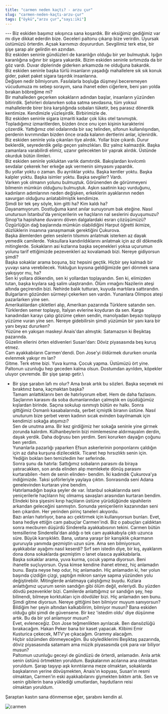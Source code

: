 ```yaml
---
title: "carmen neden kaçtı? - arzu çur"
slug: "carmen-neden-kaçtı-arzu-çur"
tags: ["öykü","arzu çur","sayı:iki"]
---
```



--- Biz eskiden başımız sıkışınca sana koşardık. Bir eksiğimiz gediğimiz
var mı diye dikkat ederdin bize. Geceleri paltonu çıkarıp bize verirdin.
Uyursak üstümüzü örterdin. Açsak karnımızı doyururdun. Sevgilimiz terk
etse, bir şişe şarap alır gelirdin en azından.\
Biz eskiden seninle gündüzleri de karanlığın olduğu bir yer bulmuştuk.
Işığın karanlığına sığınır bir sigara yakardık. Bizim eskiden seninle
sırtımızda da bir göz vardı. Duvar diplerinde giderken arkamızda ne
olduğuna bakardık.\
Biz eskiden seninle başka türlü insanların yaşadığı mahallelere sık sık
konuk gider, paket paket sigara taşırdık insanlarına.\
Değişen nedir bilmiyorum. Fasılalarla boşluğa düşmeyi beceremeyen
vücudumuza mı sebep sorayım, sana ihanet eden ciğerlere, beni yarı yolda
bırakan böbreğime mi?\
Bir mahalleden geçerken sokakların adından başlar, insanların yüzünden
bitirirdik. Şehirleri dolanırken soba satma sevdasına, tüm yoksul
mahallelerde birer bira karşılığında sobaları tüketir, beş parasız
dönerdik kentimize. Kendimizle yüzleşirdik. Birbirimizle de.\
Biz eskiden seninle sigara izmariti kadar çok lüks otel tanımıştık.
Topladığımız izmaritlerden, bizden önce onu içen kişinin karakterini
çözerdik. Yattığımız otel odalarında bir saç telinden, sifonun
kullanılışından, perdenin kıvrımından bizden önce orada kalanın
dertlerini anlar, içlenirdik.\
Biz eskiden seninle yola çıkanları tiye alırdık. Yollar bize çıkardı.
Durur beklerdik, seyrederdik gelip geçen yalnızlıkları. Biz yalnız
kalmazdık. Başka zamanlara varabilirdi elimiz, uzanır gelecekten bir
yaprak alırdık. Üstünde okurduk bütün ilimleri.\
Biz eskiden seninle yokluktan varlık damıtırdık. Bakışlardan kıvılcımlı
sevdalar çekerek her erkeğe aşk vermenin simyasını yapardık.\
Bu yollar yoktu o zaman. Bu ayrılıklar yoktu. Başka kentler yoktu. Başka
kalpler yoktu. Başka isimler yoktu. Başka sevgiler? Vardı.\
Varken yok olmanın yolunu bulmuştuk. Görünenden de görünmeyeni bilmenin
mümkün olduğunu bulmuştuk. Aşkın saatinin kaçı vurduğunu, kadınların
adımlarının neden değişken, erkeklerin ayaklarının neden savurgan
olduğunu anlatabilmiştik kendimize.\
Şimdi bir tek şey söyle, kim gitti ha? Kim kaldı ha?\
Dayanamıyorum. Dostluğuma kanıt anılar sunuyorum bak eteğine. Nasıl
unutursun İstanbul'da yeniçerilerin ve haçlıların nal seslerini
duyuşumuzu? Sinop'ta hapishane duvarını döven dalgalardaki esrarı
çözüşümüzü? Özgürlüğün dağ başlarında mümkün olabildiğini Harput öğretti
ikimize, düzlüklerin insanına yanaşmamak gerektiğini Çukurova.\
Başka âlemlerden gelen seslerin tılsımını anlatmak isterken az dayak
yemedik camilerde. Yoksullara kandırıldıklarını anlatmak için az dil
dökmedik mitinglerde. Sokakların asi kızlarına başka seçenekleri yoksa
uçurumun yolunu tarif ettiğimizde pezevenkleri az kovalamadı bizi.
Nereye gidiyorsun şimdi?\
Başka sokaklar arama boşuna, biz hepsini geçtik. Hiçbir şey kalmadı bir
yuvayı sana verebilecek. Yokluğun kıyısına geldiğimizde geri dönmek sana
yakışıyor mu, ha?\
Sen ki yollara dökendin, sen ki yollardan toplayandın. Sen ki, elimizden
tutan, başka kıyılara sağ salim ulaştırandın. Ölüm ırmağını Nazilerin
ateşi altında geçirendin bizi. Nehirde balık tutturan, kuyuda martılara
sattırandın. Bulgarların gözünden sürmeyi çekerken sen vardın. Yunanlara
Olimpos ateşi pazarlarken yine sen.\
Amerikalılardan çikletleri alıp, Amerikan pazarında Türklere satandın
sen. Türklerden semer toplayıp, İtalyan evlerine koyduran da sen. Karga
kanadından karayı çalıp gözüme çeken sendin, manolyadan beyazı toplayıp
yüzüme vuran yine sen. Nereye gidebilirsin şimdi yüzümün bir yanı kara
bir yanı beyaz dururken?\
Yüzüne en yakışan maskeyi Anais'dan almıştık: Satamazsın ki Beşiktaş
pazarında.\
Güzelim ellerini örten eldivenleri Susan'dan: Döviz piyasasında beş
kuruş etmez.\
Cam ayakkabıların Carmen'dendi. Don Jose'yi öldürmek dururken onunla
evlenmek yakışır mı lan?\
Gitme. Terk etme bizi. Yuva kurma. Çocuk yapma. Üstümüzü ört yine.
Paltonun uzunluğu hep geceden kalma olsun. Dostumdan ayrıldım, köpekler
uluyor çevremde. Bir şişe şarap getir.\
- Bir şişe şarabın lafı mı olur? Ama bırak artık bu sözleri. Başka
seçenek mi bıraktınız bana, kaçmaktan başka?\
Tamam anlattıklarını ben de hatırlıyorum elbet. Hem de daha fazlasını.
Saçlarının karasını da soba dumanlarından çalmıştık en üşüdüğümüz
kışlardan birinde. Saçına sokulup ısınmıştı bütün ev halkı. Sonra
gittiğimiz Osmanlı kasabalarında, şerbet içmiştik biranın üstüne. Nasıl
unuturum bize şerbet veren kadının sıcak evinden bayılmamak için
kendimizi sokağa atışımızı?\
Sen de unutma ama. Bir kez girdiğimiz her sokağa seninle yine girmek
zorunda kalırdım. Külhanbeylerin bizi mimlemesine aldırmayalım derdin,
dayak yerdik. Daha doğrusu ben yerdim. Seni korurken dayağın çoğunu ben
yerdim.\
Yunanlarla pazarlığı yaparken Efsun askerlerinin ponponlarını çaldığın
için az daha kurşuna dizilecektik. Ticaret hep hırsızlıktı senin için.
Yediğin bokları ben temizledim her seferinde.\
Sonra şunu da hatırla: Sattığımız sobaların parasını da biraya
yatıracakken, son anda elinden alıp memlekete dönüş parasını
kurtarabilen -hem de senin elinden- bendim. İki kadındık Çukurova'ya
indiğimizde. Taksi şoförleriyle yaylaya çıktın. Sonrasında seni Adana
genelevinden kurtaran yine bendim.\
Hatırlamadığın başka şeyler de var. İstanbul sokaklarında seni
yeniçerilerle haçlıların hiç olmamış savaşları arasından kurtaran
bendim. Elindeki bira şişesini kırıp haçlıların üstüne yürüdüğünde
sipahilerin arkandan geleceğini sanmıştın. Sonunda yeniçerilerin
kazanından seni ben çıkardım. Her yerinden pirinç taneleri akıyordu.\
Bazı anları hatırlıyor, bana acı çektirmek için kullanıyorsun bunları.
Evet, bana hediye ettiğin cam pabuçlar Carmen'indi. Biz o pabuçları
çaldıktan sonra mecburen düşürdü Sinderella ayakkabısının tekini. Carmen
bütün temsillerine Sinderella'dan aldığı o tek cam ayakkabıyla çıktı
uzunca süre. Büyük karışıklıktı. Bana, ustana yaraşır bir karışıklık
çıkarmanın gururuyla yanımda gezmiştin uzun süre. Ama sen bilmiyorsun,
ayakkabılar ayağımı nasıl keserdi? Sırf sen istedin diye, bir kış,
ayaklarım dona dona sokaklarda gezmiştim o lanet olasıca ayakkabılarla.\
Başka sokaklar arama, yuva kurma, çocuk yapma diyorsun. Beni ihanetle
suçluyorsun. Oysa kimse kendine ihanet etmez, hiç anlamadın bunu. Başta
neyse hep odur, hiç anlamadın. Hiç anlamadın ki, her yolun başında
çizdiğin çizgi, yaptığın mikron saniye sapma yüzünden yolu
değiştirebilir. Mitinglerde anlatmaya çalıştığımız buydu. Kızlara
anlattığımız uçurum senin sandığın gibi ölüm değil, evleriydi. Bu yüzden
dövdü pezevenkler bizi. Camilerde anlattığımız sır sandığın şey, hep
bilinendi, bilmeye korktukları için dövdüler bizi. Hiç anlamadın sen
bunu.\
Şimdi gitme diyorsun. Nereye gittiğimi ben bilmiyor muyum sanıyorsun?
Bildiğim her şeyin altından kalkabilirim, bilmiyor musun? Bana eskiden
olduğu gibi şimdi de güvensene. Bir kez 'istedim oldu' diye düşünme
artık. Bu da bir yol anlamıyor musun?\
Evet, evleneceğiz. Don Jose teğmenlikten ayrılacak. Ben dansözlüğü
bırakacağım. Hakan Peker bana bir kaset yapacak. Klibimi Emir Kusturica
çekecek, MTV'ye çıkacağım. Grammy alacağım.\
Hiçbir sözümden dönmeyeceğim. Bu söylediklerimi Beşiktaş pazarında,
döviz piyasasında satamam ama müzik piyasasında çok para var biliyor
musun?\
Paltomun uzunluğu geceyi de gündüzü de örterdi, anlamadın. Anla artık
senin üstünü örtmekten yoruldum. Başkalarının acılarına ana olmaktan
yoruldum. Şarap taşıyıp aşk kırıntılarına meze olmaktan, sokaklarda
başkalarının yerine dövüşmekten, Anais'ın kopyası, Susan'ın resmi
olmaktan, Carmen'in eski ayakkabılarını giymekten bıktım artık. Sen ve
senin gibilerin bana yüklediği umutlardan, haydutların reisi
olmaktan yoruldum.

Şaraptan kastın sana dönmemse eğer, şarabını kendin al.

![carmen](/img/ky02_19_zaferyalcinpinar.jpg)
